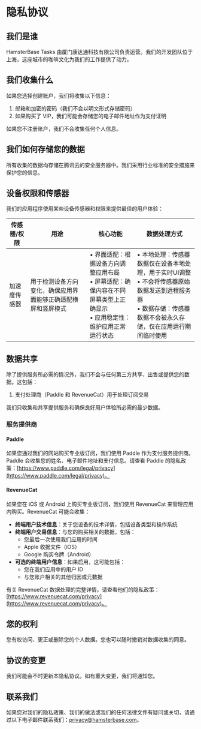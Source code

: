 # 隐私协议

## 我们是谁

HamsterBase Tasks 由厦门康达通科技有限公司负责运营。我们的开发团队位于上海，这座城市的咖啡文化为我们的工作提供了动力。

## 我们收集什么

如果您选择创建账户，我们将收集以下信息：

1. 邮箱和加密的密码（我们不会以明文形式存储密码）
2. 如果购买了 VIP，我们可能会存储您的电子邮件地址作为支付证明

如果您不注册账户，我们不会收集任何个人信息。

## 我们如何存储您的数据

所有收集的数据均存储在腾讯云的安全服务器中。我们采用行业标准的安全措施来保护您的信息。

## 设备权限和传感器

我们的应用程序使用某些设备传感器和权限来提供最佳的用户体验：

| 传感器/权限 | 用途 | 核心功能 | 数据处理方式 |
|-------------|------|----------|-------------|
| 加速度传感器 | 用于检测设备方向变化，确保应用界面能够正确适配横屏和竖屏模式 | • 界面适配：根据设备方向调整应用布局<br>• 屏幕适配：确保内容在不同屏幕类型上正确显示<br>• 应用稳定性：维护应用正常运行状态 | • 本地处理：传感器数据仅在设备本地处理，用于实时UI调整<br>• 不会将传感器原始数据发送到远程服务器<br>• 数据存储：传感器数据不会被永久存储，仅在应用运行期间临时使用 |

## 数据共享

除了提供服务所必需的情况外，我们不会与任何第三方共享、出售或提供您的数据。这包括：

1. 支付处理商（Paddle 和 RevenueCat）用于处理订阅交易

我们只收集和共享提供服务和确保良好用户体验所必需的最少数据。

### 服务提供商

#### Paddle

如果您通过我们的网站购买专业版订阅，我们使用 Paddle 作为支付服务提供商。Paddle 会收集您的姓名、电子邮件地址和支付信息。请查看 Paddle 的隐私政策：[https://www.paddle.com/legal/privacy](https://www.paddle.com/legal/privacy)。

#### RevenueCat

如果您在 iOS 或 Android 上购买专业版订阅，我们使用 RevenueCat 来管理应用内购买。RevenueCat 可能会收集：

- **终端用户技术信息**：关于您设备的技术详情，包括设备类型和操作系统
- **终端用户交易信息**：与您的购买相关的数据，包括：
  - 您最后一次使用我们应用的时间
  - Apple 收据文件（iOS）
  - Google 购买令牌（Android）
- **可选的终端用户信息**：如果启用，这可能包括：
  - 您在我们应用中的用户 ID
  - 与您账户相关的其他归因或元数据

有关 RevenueCat 数据处理的完整详情，请查看他们的隐私政策：[https://www.revenuecat.com/privacy](https://www.revenuecat.com/privacy)。

## 您的权利

您有权访问、更正或删除您的个人数据。您也可以随时撤销对数据收集的同意。

## 协议的变更

我们可能会不时更新本隐私协议。如有重大变更，我们将通知您。

## 联系我们

如果您对我们的隐私政策、我们的做法或我们的任何法律文件有疑问或关切，请通过以下电子邮件联系我们：<privacy@hamsterbase.com>。
